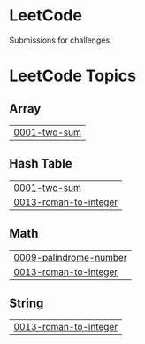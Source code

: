 # LeetCode
Submissions for challenges.

<!---LeetCode Topics Start-->
# LeetCode Topics
## Array
|  |
| ------- |
| [0001-two-sum](https://github.com/onebrownguy/LeetCode/tree/master/0001-two-sum) |
## Hash Table
|  |
| ------- |
| [0001-two-sum](https://github.com/onebrownguy/LeetCode/tree/master/0001-two-sum) |
| [0013-roman-to-integer](https://github.com/onebrownguy/LeetCode/tree/master/0013-roman-to-integer) |
## Math
|  |
| ------- |
| [0009-palindrome-number](https://github.com/onebrownguy/LeetCode/tree/master/0009-palindrome-number) |
| [0013-roman-to-integer](https://github.com/onebrownguy/LeetCode/tree/master/0013-roman-to-integer) |
## String
|  |
| ------- |
| [0013-roman-to-integer](https://github.com/onebrownguy/LeetCode/tree/master/0013-roman-to-integer) |
<!---LeetCode Topics End-->